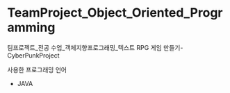 # TeamProject_Object_Oriented_Programming
팀프로젝트_전공 수업_객체지향프로그래밍_텍스트 RPG 게임 만들기-CyberPunkProject

사용한 프로그래밍 언어
- JAVA

